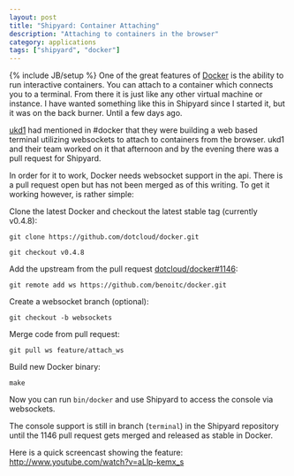 ```yaml
---
layout: post
title: "Shipyard: Container Attaching"
description: "Attaching to containers in the browser"
category: applications
tags: ["shipyard", "docker"]
---
```

{% include JB/setup %}
One of the great features of [Docker](http://docker.io) is the ability to run interactive containers.
You can attach to a container which connects you to a terminal.  From there it is just
like any other virtual machine or instance.  I have wanted something like this in
Shipyard since I started it, but it was on the back burner.  Until a few days ago.

[ukd1](https://github.com/ukd1) had mentioned in #docker that they were building a
web based terminal utilizing websockets to attach to containers from the browser.
ukd1 and their team worked on it that afternoon and by the evening there was a pull
request for Shipyard.

In order for it to work, Docker needs websocket support in the api.  There is a pull
request open but has not been merged as of this writing.  To get it working however,
is rather simple:

Clone the latest Docker and checkout the latest stable tag (currently v0.4.8):

```
git clone https://github.com/dotcloud/docker.git
```

```
git checkout v0.4.8
```

Add the upstream from the pull request [dotcloud/docker#1146](https://github.com/dotcloud/docker/issues/1146):

```
git remote add ws https://github.com/benoitc/docker.git
```

Create a websocket branch (optional):

```
git checkout -b websockets
```

Merge code from pull request:

```
git pull ws feature/attach_ws
```

Build new Docker binary:

```
make
```

Now you can run `bin/docker` and use Shipyard to access the console via websockets.

The console support is still in branch (`terminal`) in the Shipyard repository until the
1146 pull request gets merged and released as stable in Docker.

Here is a quick screencast showing the feature: http://www.youtube.com/watch?v=aLlp-kemx_s

